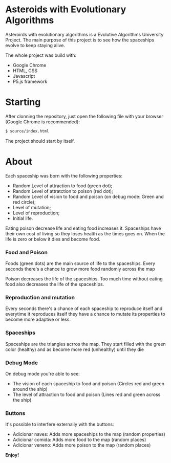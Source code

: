 # Asteroids with Evolutionary Algorithms


Asteroirds with evolutionary algorithms is a Evolutive Algorithms University Project.
The main purpose of this project is to see how the spaceships evolve to keep staying alive.

The whole project was build with:
  - Google Chrome
  - HTML, CSS
  - Javascript
  - P5.js framework

# Starting
After clonning the repository, just open the following file with your browser (Google Chrome is recommended):
```sh
$ source/index.html
```
The project should start by itself.

# About
Each spaceship was born with the following properties:
  - Random Level of attraction to food (green dot);
  - Random Level of attratction to poison (red dot);
  - Random Level of vision to food and poison (on debug mode: Green and red circle);
  - Level of mutation;
  - Level of reproduction;
  - Initial life.

Eating poison decrease life and eating food increases it. Spaceships have their own cost of living so they loses health as the times goes on. When the life is zero or below it dies and become food.

### Food and Poison
Foods (green dots) are the main source of life to the spaceships.
Every seconds there's a chance to grow more food randomly across the map

Poison decreases the life of the spaceships. Too much time without eating food also decreases the life of the spaceships.

### Reproduction and mutation
Every seconds there's a chance of each spaceship to reproduce itself and everytime it reproduces itself they have a chance to mutate its properties to become more adaptive or less.

### Spaceships
Spaceships are the triangles acrros the map. They start filled with the green color (healthy) and as become more red (unhealthy) until they die

### Debug Mode
On debug mode you're able to see:
   - The vision of each spaceship to food and poison (Circles red and green around the ship)
   - The level of attraction to food and poison (Lines red and green across the ship)

### Buttons
It's possible to interfere externally with the buttons:
   - Adicionar naves: Adds more spaceships to the map (random properties)
   - Adicionar comida: Adds more food to the map (random places)
   - Adicionar veneno: Adds more poison to the map (random places)


**Enjoy!**
